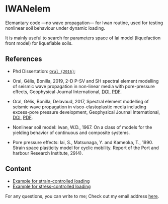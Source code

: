 # IWANelem
Elemantary code —no wave propagation— for Iwan routine, used for testing nonlinear soil behaviour under dynamic loading.

It is mainly useful to search for parameters space of Iai model (liquefaction front model) for liquefiable soils. 

## References 
* Phd Dissertation: [`Oral (2016)`](https://tel.archives-ouvertes.fr/tel-01562279);
* Oral, Gélis, Bonilla, 2019, 2-D P-SV and SH spectral element modelling of seismic wave propagation in non-linear media with pore-pressure effects,
Geophysical Journal International, [DOI](https://doi.org/10.1093/gji/ggz041), [PDF](https://doi.org/10.31223/X5PC8F).
* Oral, Gélis, Bonilla, Delavaud, 2017, Spectral element modelling of seismic wave
propagation in visco-elastoplastic media including excess-pore pressure development,
Geophysical Journal International, [DOI](https://doi.org/10.1093/gji/ggx375), [PDF](https://eartharxiv.org/repository/view/1953/).

* Nonlinear soil model: Iwan, W.D., 1967. On a class of models for the yielding behavior of continuous and composite systems.
* Pore pressure effects: Iai, S., Matsunaga, Y. and Kameoka, T., 1990. Strain space plasticity model for cyclic mobility. Report of the Port and harbour Research Institute, 29(4).

## Content
* [Example for strain-controlled loading](https://github.com/elifo/IWANelem/tree/master/STRAIN_CONTROLLED)
* [Example for stress-controlled loading](https://github.com/elifo/IWANelem/tree/master/STRESS_CONTROLLED)


For any questions, you can write to me; Check out my email address [here](https://elifo.github.io).
